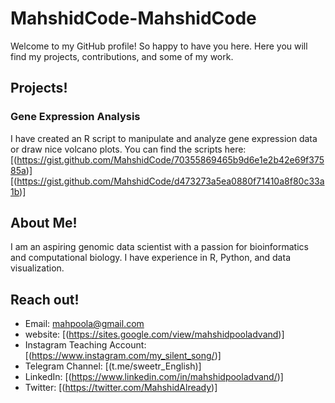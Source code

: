 # MahshidCode-MahshidCode

Welcome to my GitHub profile! So happy to have you here. Here you will find my projects, contributions, and some of my work.

## Projects!

### Gene Expression Analysis

I have created an R script to manipulate and analyze gene expression data or draw nice volcano plots. You can find the scripts here:
 [(https://gist.github.com/MahshidCode/70355869465b9d6e1e2b42e69f37585a)]
 [(https://gist.github.com/MahshidCode/d473273a5ea0880f71410a8f80c33a1b)]

## About Me!

I am an aspiring genomic data scientist with a passion for bioinformatics and computational biology. I have experience in R, Python, and data visualization.

## Reach out!

-  Email: mahpoola@gmail.com
-  website: [(https://sites.google.com/view/mahshidpooladvand)]
-  Instagram Teaching Account: [(https://www.instagram.com/my_silent_song/)]
-  Telegram Channel: [(t.me/sweetr_English)]
-  LinkedIn: [(https://www.linkedin.com/in/mahshidpooladvand/)]
-  Twitter: [(https://twitter.com/MahshidAlready)]
